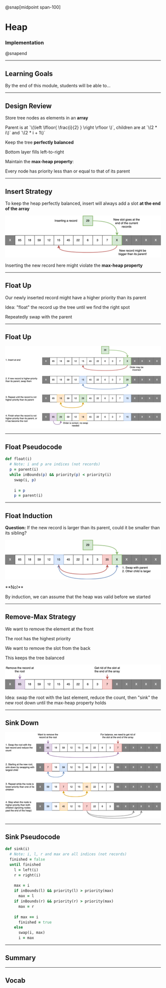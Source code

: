 @snap[midpoint span-100]

# Heap

### Implementation

@snapend

---

## Learning Goals

By the end of this module, students will be able to...

---

## Design Review

Store tree nodes as elements in an **array**

<p class="small">Parent is at `\(\left \lfloor{ \frac{i}{2} } \right \rfloor \)`, children are at `\(2 * i\)` and `\(2 * i + 1\)`</p>

Keep the tree **perfectly balanced**

<p class="small">Bottom layer fills left-to-right</p>

Maintain the **max-heap property**:

<p class="small">Every node has priority less than or equal to that of its parent</p>

---

## Insert Strategy

To keep the heap perfectly balanced, insert will always add a slot **at the end of the array**

![](heaps/images/heap-insert-plan.png)

Inserting the new record here might violate the **max-heap property**

---

## Float Up

Our newly inserted record might have a higher priority than its parent

Idea: "float" the record up the tree until we find the right spot

<p class="small">Repeatedly swap with the parent</p>

---

## Float Up

![](heaps/images/heap-float-up.png)

---

## Float Pseudocode

```ruby zoom-12
def float(i)
  # Note: i and p are indices (not records)
  p = parent(i)
  while inBounds(p) && priority(p) < priority(i)
    swap(i, p)

    i = p
    p = parent(i)
```

---

## Float Induction

**Question:** If the new record is larger than its parent, could it be smaller than its sibling?

![](heaps/images/heap-float-contradiction.png)

<p class="fragment">**No!**</p>

<p class="fragment small">By induction, we can assume that the heap was valid before we started</p>

---

## Remove-Max Strategy

We want to remove the element at the front

<p class="small">The root has the highest priority</p>

We want to remove the slot from the back

<p class="small">This keeps the tree balanced</p>

![](heaps/images/heap-remove-strategy.png)

<p class="small fragment">Idea: swap the root with the last element, reduce the count, then "sink" the new root down until the max-heap property holds</p>

---

## Sink Down

![](heaps/images/heap-sink.png)

---

## Sink Pseudocode

```ruby
def sink(i)
  # Note: i, l, r and max are all indices (not records)
  finished = false
  until finished
    l = left(i)
    r = right(i)

    max = i
    if inBounds(l) && priority(l) > priority(max)
      max = l
    if inBounds(r) && priority(r) > priority(max)
      max = r

    if max == i
      finished = true
    else
      swap(i, max)
      i = max
```

---

## Summary

---

## Vocab